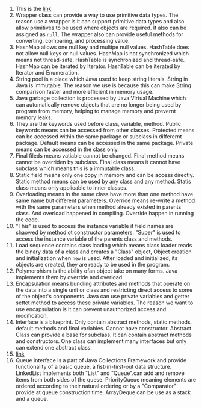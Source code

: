 1. This is the [link](https://github.com/Liam-Zhou/chuwa1206/tree/yuxi/hw2/HW2/src/main/java/com/chuwa/learn)
2. Wrapper class can provide a way to use primitive data types. The reason use a wrapper is it can support primitive data types and also allow primitives to be used where objects are required. It also can be assigned as ```null```. The wrapper also can provide useful methods for converting, comparing, and processing value. 
3. HashMap allows one null key and multipe null values. HashTable does not allow null keys or null values. HashMap is not synchronized which means not thread-safe. HashTable is synchronized and thread-safe. HashMap can be iterated by Iterator. HashTable can be iterated by Iterator and Enumeration. 
4. String pool is a place which Java used to keep string literals. String in Java is immutable. The reason we use is because this can make String comparison faster and more efficient in memory usage. 
5. Java garbage collection is processed by Java Virtual Machine which can automatically remove objects that are no longer being used by program from memory, helping to manage memory and prevernt memory leaks. 
6. They are the keywords used before class, variable, method. Public keywords means can be accessed from other classes. Protected means can be accessed within the same package or subclass in differernt package. Default means can be accessed in the same package. Private means can be accessed in the class only. 
7. Final fileds means vatiable cannot be changed. Final method means cannot be overriden by subclass. Final class means it cannot have subclass which means this is a immutable class. 
8. Static field means only one copy in memory and can be access directly. Static method means can be used by any class and any method. Statis class means only applicable to inner classes. 
9. Overloading means in the same class have more than one method have same name but different parameters. Override means re-write a method with the same parameters when method already existed in parents class. And overload happened in compiling. Override happen in running the code. 
10. "This" is used to access the instance variable if field names are shaowed by method ot constructor parameters. "Super" is used to access the instance variable of the parents class and methods. 
11.  Load sequence contains class loading which means class loader reads the binary data of a class and creates a "Class" object, Object creation and initialization when ```new``` is used. After loaded and initialized, its objects are created, they are ready to be used in the program. 
12. Polymorphism is the ability ofan object take on many forms. Java implements them by override and overload. 
13. Encapsulation means bundling attributes and methods that operate on the data into a single unit or class and restricting direct access to some of the object's components. Java can use private variables and getter settet method to access these private variables. The reason we want to use encapsulation is it can prevent unauthorized access and modification. 
14. Interface is a blueprint. Only contain abstract methods, static methods, default methods and final variables. Cannot have constructor. Abstract Class can provide a base for subclass. It can contain abstract methods and constructors. One class can implement many interfaces but only can extend one abstract class.
15. [link](https://github.com/Liam-Zhou/chuwa1206/tree/yuxi/hw2/CodeQuestions)
16. Queue interface is a part of Java Collections Framework and provide functionality of a basic queue, a fist-in-first-out data structure. LinkedList implements both "List" and "Queue".can add and remove items from both sides of the quese. PriorityQueue meaning elements are ordered according to their natural ordering or by a "Comparator" provide at queue construction time. ArrayDeque can be use as a stack and a queue. 
